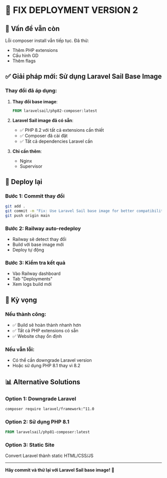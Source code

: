 # 🔧 FIX DEPLOYMENT VERSION 2

## 🚨 Vấn đề vẫn còn

Lỗi composer install vẫn tiếp tục. Đã thử:
- Thêm PHP extensions
- Cấu hình GD
- Thêm flags

## ✅ Giải pháp mới: Sử dụng Laravel Sail Base Image

### Thay đổi đã áp dụng:

1. **Thay đổi base image**:
   ```dockerfile
   FROM laravelsail/php82-composer:latest
   ```

2. **Laravel Sail image đã có sẵn**:
   - ✅ PHP 8.2 với tất cả extensions cần thiết
   - ✅ Composer đã cài đặt
   - ✅ Tất cả dependencies Laravel cần

3. **Chỉ cần thêm**:
   - Nginx
   - Supervisor

## 🔄 Deploy lại

### Bước 1: Commit thay đổi
```bash
git add .
git commit -m "Fix: Use Laravel Sail base image for better compatibility"
git push origin main
```

### Bước 2: Railway auto-redeploy
- Railway sẽ detect thay đổi
- Build với base image mới
- Deploy tự động

### Bước 3: Kiểm tra kết quả
- Vào Railway dashboard
- Tab "Deployments"
- Xem logs build mới

## 🎯 Kỳ vọng

### Nếu thành công:
- ✅ Build sẽ hoàn thành nhanh hơn
- ✅ Tất cả PHP extensions có sẵn
- ✅ Website chạy ổn định

### Nếu vẫn lỗi:
- Có thể cần downgrade Laravel version
- Hoặc sử dụng PHP 8.1 thay vì 8.2

## 📊 Alternative Solutions

### Option 1: Downgrade Laravel
```bash
composer require laravel/framework:^11.0
```

### Option 2: Sử dụng PHP 8.1
```dockerfile
FROM laravelsail/php81-composer:latest
```

### Option 3: Static Site
Convert Laravel thành static HTML/CSS/JS

---

**Hãy commit và thử lại với Laravel Sail base image!** 🚀 